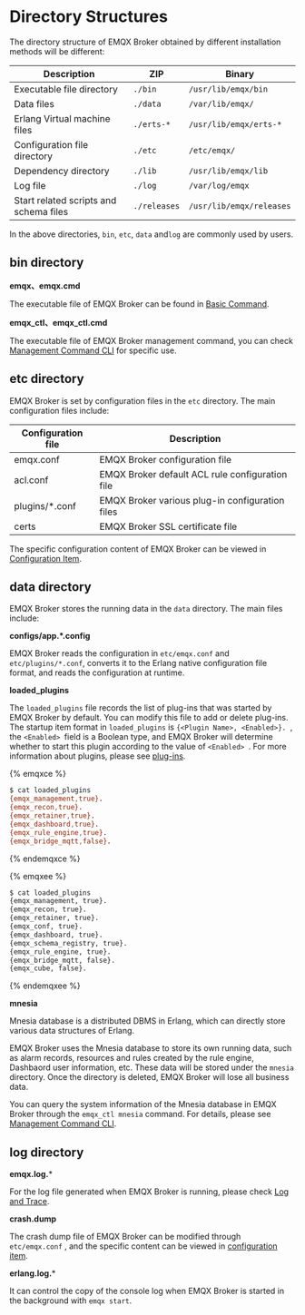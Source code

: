 # Directory Structures

The directory structure of EMQX Broker obtained by different installation methods will be different:

| Description                            | ZIP          | Binary                   |
| -------------------------------------- | ------------ | ------------------------ |
| Executable file directory              | `./bin`      | `/usr/lib/emqx/bin`      |
| Data files                             | `./data`     | `/var/lib/emqx/`         |
| Erlang Virtual machine files           | `./erts-*`   | `/usr/lib/emqx/erts-*`   |
| Configuration file directory           | `./etc`      | `/etc/emqx/`             |
| Dependency directory                   | `./lib`      | `/usr/lib/emqx/lib`      |
| Log file                               | `./log`      | `/var/log/emqx`          |
| Start related scripts and schema files | `./releases` | `/usr/lib/emqx/releases` |

In the above directories,  `bin`, `etc`, `data` and`log` are commonly used by users.

## bin directory

**emqx、emqx.cmd**

The executable file of EMQX Broker can be found in [Basic Command](./command-line.md).

**emqx_ctl、emqx_ctl.cmd**

The executable file of EMQX Broker management command, you can check [Management Command CLI](../advanced/cli.md) for specific use.

## etc directory

EMQX Broker is set by configuration files in the `etc` directory. The main configuration files include:

| Configuration file | Description            |
| -------------- | ------------------------- |
| emqx.conf      | EMQX Broker configuration file |
| acl.conf       | EMQX Broker default ACL rule configuration file |
| plugins/*.conf | EMQX Broker various plug-in configuration files |
| certs          | EMQX Broker SSL certificate file |

The specific configuration content of EMQX Broker can be viewed in [Configuration Item](../configuration/configuration.md).

## data directory

EMQX Broker stores the running data in the `data` directory. The main files include:

**configs/app.*.config**

EMQX Broker reads the configuration in `etc/emqx.conf` and `etc/plugins/*.conf`, converts it to the Erlang native configuration file format, and reads the configuration at runtime.

**loaded_plugins**

The `loaded_plugins` file records the list of plug-ins that was started by EMQX Broker by default. You can modify this file to add or delete plug-ins. The startup item format in `loaded_plugins` is `{<Plugin Name>, <Enabled>}. `, the `<Enabled> `field is a Boolean type, and EMQX Broker will determine whether to start this plugin according to the value of `<Enabled> `. For more information about plugins, please see [plug-ins](../advanced/plugins.md).


{% emqxce %}

```bash
$ cat loaded_plugins
{emqx_management,true}.
{emqx_recon,true}.
{emqx_retainer,true}.
{emqx_dashboard,true}.
{emqx_rule_engine,true}.
{emqx_bridge_mqtt,false}.
```

{% endemqxce %}


{% emqxee %}

```bash
$ cat loaded_plugins
{emqx_management, true}.
{emqx_recon, true}.
{emqx_retainer, true}.
{emqx_conf, true}.
{emqx_dashboard, true}.
{emqx_schema_registry, true}.
{emqx_rule_engine, true}.
{emqx_bridge_mqtt, false}.
{emqx_cube, false}.
```

{% endemqxee %}


**mnesia**

Mnesia database is a distributed DBMS in Erlang, which can directly store various data structures of Erlang.

EMQX Broker uses the Mnesia database to store its own running data, such as alarm records, resources and rules created by the rule engine, Dashbaord user information, etc. These data will be stored under the `mnesia` directory. Once the directory is deleted, EMQX Broker will lose all business data.

You can query the system information of the Mnesia database in EMQX Broker through the `emqx_ctl mnesia` command. For details, please see [Management Command CLI](../advanced/cli.md).


## log directory

**emqx.log.***

For the log file generated when EMQX Broker is running, please check [Log and Trace](./log.md).

**crash.dump**

The crash dump file of EMQX Broker can be modified through `etc/emqx.conf` , and the specific content can be viewed in [configuration item](../configuration/configuration.md).

**erlang.log.***

It can control the copy of the console log when EMQX Broker is started in the background with `emqx start`.    
